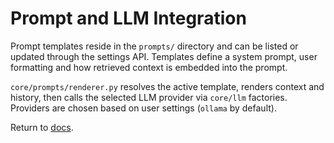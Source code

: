 # Prompt and LLM Integration

Prompt templates reside in the `prompts/` directory and can be listed or updated through the settings API.  Templates define a system prompt, user formatting and how retrieved context is embedded into the prompt.

`core/prompts/renderer.py` resolves the active template, renders context and history, then calls the selected LLM provider via `core/llm` factories.  Providers are chosen based on user settings (`ollama` by default).

Return to [docs](README.md).
